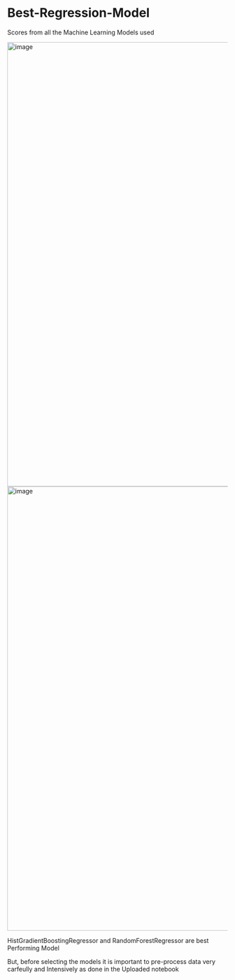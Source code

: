 # Best-Regression-Model

Scores from all the Machine Learning Models used

<img width="1014" alt="image" src="https://github.com/MoonGod7/Best-Regression-Model/assets/42113063/c8f520f4-1f8d-4aef-9797-976aa0ae3961">

<img width="1014" alt="image" src="https://github.com/MoonGod7/Best-Regression-Model/assets/42113063/faffb6ad-b128-4498-b96d-89a7fc85af20">


HistGradientBoostingRegressor and RandomForestRegressor are best Performing Model

But, before selecting the models it is important to pre-process data very carfeully and Intensively as done in the Uploaded notebook
